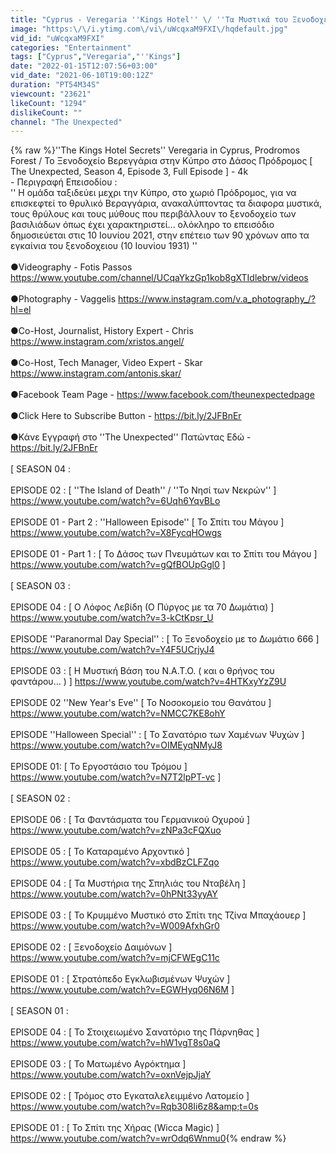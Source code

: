```yaml
---
title: "Cyprus - Veregaria ''Kings Hotel'' \/ ''Τα Μυστικά του Ξενοδοχείου των Βασιλιάδων'' [S04E03] - 4k"
image: "https:\/\/i.ytimg.com\/vi\/uWcqxaM9FXI\/hqdefault.jpg"
vid_id: "uWcqxaM9FXI"
categories: "Entertainment"
tags: ["Cyprus","Veregaria","''Kings"]
date: "2022-01-15T12:07:56+03:00"
vid_date: "2021-06-10T19:00:12Z"
duration: "PT54M34S"
viewcount: "23621"
likeCount: "1294"
dislikeCount: ""
channel: "The Unexpected"
---
```

{% raw %}''The Kings Hotel Secrets'' Veregaria in Cyprus, Prodromos Forest / Το Ξενοδοχείο Βερεγγάρια στην Κύπρο στο Δάσος Πρόδρομος [ The Unexpected, Season 4, Episode 3, Full Episode ] - 4k<br />- Περιγραφή Επεισοδίου :<br />'' Η ομάδα ταξιδεύει μεχρι την Κύπρο, στο χωριό Πρόδρομος, για να επισκεφτεί το θρυλικό Βεραγγάρια, ανακαλύπτοντας τα διαφορα μυστικά, τους θρύλους και τους μύθους που περιβάλλουν το ξενοδοχείο των βασιλιάδων όπως έχει χαρακτηριστεί... ολόκληρο το επεισόδιο δημοσιεύεται στις 10 Ιουνίου 2021, στην επέτειο των 90 χρόνων απο τα εγκαίνια του ξενοδοχειου (10 Ιουνίου 1931) ''<br /><br />●Videography - Fotis Passos <a rel="nofollow" target="blank" href="https://www.youtube.com/channel/UCqaYkzGp1kob8gXTIdlebrw/videos">https://www.youtube.com/channel/UCqaYkzGp1kob8gXTIdlebrw/videos</a><br /><br />●Photography - Vaggelis <a rel="nofollow" target="blank" href="https://www.instagram.com/v.a_photography_/?hl=el">https://www.instagram.com/v.a_photography_/?hl=el</a><br /><br />●Co-Host, Journalist, History Expert - Chris <a rel="nofollow" target="blank" href="https://www.instagram.com/xristos.angel/">https://www.instagram.com/xristos.angel/</a><br /><br />●Co-Host, Tech Manager, Video Expert - Skar <a rel="nofollow" target="blank" href="https://www.instagram.com/antonis.skar/">https://www.instagram.com/antonis.skar/</a><br /><br />●Facebook Team Page - <a rel="nofollow" target="blank" href="https://www.facebook.com/theunexpectedpage">https://www.facebook.com/theunexpectedpage</a><br /><br />●Click Here to Subscribe Button - <a rel="nofollow" target="blank" href="https://bit.ly/2JFBnEr">https://bit.ly/2JFBnEr</a><br /><br />●Κάνε Εγγραφή στο ''The Unexpected'' Πατώντας Εδώ - <a rel="nofollow" target="blank" href="https://bit.ly/2JFBnEr">https://bit.ly/2JFBnEr</a><br /><br />[ SEASON 04 :<br /><br />EPISODE 02 : [ ''The Island of Death'' / ''Το Νησί των Νεκρών'' ] <a rel="nofollow" target="blank" href="https://www.youtube.com/watch?v=6Uqh6YqvBLo">https://www.youtube.com/watch?v=6Uqh6YqvBLo</a><br /><br />EPISODE 01 - Part 2 : ''Halloween Episode'' [ Το Σπίτι του Μάγου ] <a rel="nofollow" target="blank" href="https://www.youtube.com/watch?v=X8FycqHOwgs">https://www.youtube.com/watch?v=X8FycqHOwgs</a><br /><br />EPISODE 01 - Part 1 : [ Το Δάσος των Πνευμάτων και το Σπίτι του Μάγου ] <a rel="nofollow" target="blank" href="https://www.youtube.com/watch?v=gQfBOUpGgl0">https://www.youtube.com/watch?v=gQfBOUpGgl0</a> ]<br /><br />[ SEASON 03 :<br /><br />EPISODE 04 : [ Ο Λόφος Λεβίδη (Ο Πύργος με τα 70 Δωμάτια) ] <a rel="nofollow" target="blank" href="https://www.youtube.com/watch?v=3-kCtKpsr_U">https://www.youtube.com/watch?v=3-kCtKpsr_U</a><br /><br />EPISODE ''Paranormal Day Special'' : [ Το Ξενοδοχείο με το Δωμάτιο 666 ] <a rel="nofollow" target="blank" href="https://www.youtube.com/watch?v=Y4F5UCrjyJ4">https://www.youtube.com/watch?v=Y4F5UCrjyJ4</a><br /><br />EPISODE 03 : [ Η Μυστική Βάση του Ν.Α.Τ.Ο. ( και ο θρήνος του φαντάρου... ) ] <a rel="nofollow" target="blank" href="https://www.youtube.com/watch?v=4HTKxyYzZ9U">https://www.youtube.com/watch?v=4HTKxyYzZ9U</a><br /><br />EPISODE 02 ''New Year's Eve'' [ Το Νοσοκομείο του Θανάτου ] <a rel="nofollow" target="blank" href="https://www.youtube.com/watch?v=NMCC7KE8ohY">https://www.youtube.com/watch?v=NMCC7KE8ohY</a><br /><br />EPISODE ''Halloween Special'' : [ Το Σανατόριο των Χαμένων Ψυχών ] <a rel="nofollow" target="blank" href="https://www.youtube.com/watch?v=OIMEyqNMyJ8">https://www.youtube.com/watch?v=OIMEyqNMyJ8</a><br /><br />EPISODE 01: [ Το Εργοστάσιο του Τρόμου ] <a rel="nofollow" target="blank" href="https://www.youtube.com/watch?v=N7T2lpPT-vc">https://www.youtube.com/watch?v=N7T2lpPT-vc</a> ]<br /><br />[ SEASON 02 :<br /><br />EPISODE 06 : [ Τα Φαντάσματα του Γερμανικού Οχυρού ]<br /><a rel="nofollow" target="blank" href="https://www.youtube.com/watch?v=zNPa3cFQXuo">https://www.youtube.com/watch?v=zNPa3cFQXuo</a><br /><br />EPISODE 05 : [ Το Καταραμένο Αρχοντικό ] <a rel="nofollow" target="blank" href="https://www.youtube.com/watch?v=xbdBzCLFZqo">https://www.youtube.com/watch?v=xbdBzCLFZqo</a><br /><br />EPISODE 04 : [ Τα Μυστήρια της Σπηλιάς του Νταβέλη ] <a rel="nofollow" target="blank" href="https://www.youtube.com/watch?v=0hPNt33yyAY">https://www.youtube.com/watch?v=0hPNt33yyAY</a><br /><br />EPISODE 03 : [ Το Κρυμμένο Μυστικό στο Σπίτι της Τζίνα Μπαχάουερ ] <a rel="nofollow" target="blank" href="https://www.youtube.com/watch?v=W009AfxhGr0">https://www.youtube.com/watch?v=W009AfxhGr0</a><br /><br />EPISODE 02 : [ Ξενοδοχείο Δαιμόνων ]<br /><a rel="nofollow" target="blank" href="https://www.youtube.com/watch?v=mjCFWEgC11c">https://www.youtube.com/watch?v=mjCFWEgC11c</a><br /><br />EPISODE 01 : [ Στρατόπεδο Εγκλωβισμένων Ψυχών ] <a rel="nofollow" target="blank" href="https://www.youtube.com/watch?v=EGWHyq06N6M">https://www.youtube.com/watch?v=EGWHyq06N6M</a> ]<br /><br />[ SEASON 01 :<br /><br />EPISODE 04 : [ Το Στοιχειωμένο Σανατόριο της Πάρνηθας ]<br /><a rel="nofollow" target="blank" href="https://www.youtube.com/watch?v=hW1vgT8s0aQ">https://www.youtube.com/watch?v=hW1vgT8s0aQ</a><br /><br />EPISODE 03 : [ Το Ματωμένο Αγρόκτημα ]<br /><a rel="nofollow" target="blank" href="https://www.youtube.com/watch?v=oxnVejpJjaY">https://www.youtube.com/watch?v=oxnVejpJjaY</a><br /><br />EPISODE 02 : [ Τρόμος στο Εγκαταλελειμμένο Λατομείο ]<br /><a rel="nofollow" target="blank" href="https://www.youtube.com/watch?v=Rqb308Ii6z8&amp;t=0s">https://www.youtube.com/watch?v=Rqb308Ii6z8&amp;t=0s</a><br /><br />EPISODE 01 : [ Το Σπίτι της Χήρας (Wicca Magic) ]<br /><a rel="nofollow" target="blank" href="https://www.youtube.com/watch?v=wrOdq6Wnmu0">https://www.youtube.com/watch?v=wrOdq6Wnmu0</a>{% endraw %}
